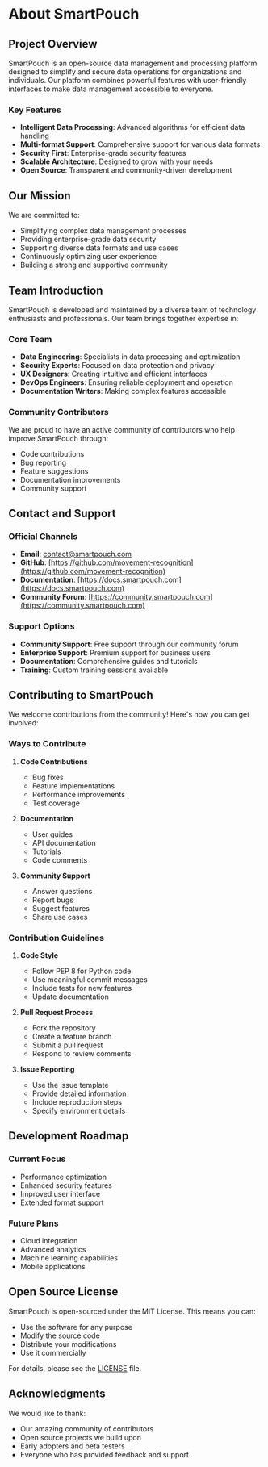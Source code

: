# About SmartPouch

## Project Overview

SmartPouch is an open-source data management and processing platform designed to simplify and secure data operations for organizations and individuals. Our platform combines powerful features with user-friendly interfaces to make data management accessible to everyone.

### Key Features
- **Intelligent Data Processing**: Advanced algorithms for efficient data handling
- **Multi-format Support**: Comprehensive support for various data formats
- **Security First**: Enterprise-grade security features
- **Scalable Architecture**: Designed to grow with your needs
- **Open Source**: Transparent and community-driven development

## Our Mission

We are committed to:
- Simplifying complex data management processes
- Providing enterprise-grade data security
- Supporting diverse data formats and use cases
- Continuously optimizing user experience
- Building a strong and supportive community

## Team Introduction

SmartPouch is developed and maintained by a diverse team of technology enthusiasts and professionals. Our team brings together expertise in:

### Core Team
- **Data Engineering**: Specialists in data processing and optimization
- **Security Experts**: Focused on data protection and privacy
- **UX Designers**: Creating intuitive and efficient interfaces
- **DevOps Engineers**: Ensuring reliable deployment and operation
- **Documentation Writers**: Making complex features accessible

### Community Contributors
We are proud to have an active community of contributors who help improve SmartPouch through:
- Code contributions
- Bug reporting
- Feature suggestions
- Documentation improvements
- Community support

## Contact and Support

### Official Channels
- **Email**: contact@smartpouch.com
- **GitHub**: [https://github.com/movement-recognition](https://github.com/movement-recognition)
- **Documentation**: [https://docs.smartpouch.com](https://docs.smartpouch.com)
- **Community Forum**: [https://community.smartpouch.com](https://community.smartpouch.com)

### Support Options
- **Community Support**: Free support through our community forum
- **Enterprise Support**: Premium support for business users
- **Documentation**: Comprehensive guides and tutorials
- **Training**: Custom training sessions available

## Contributing to SmartPouch

We welcome contributions from the community! Here's how you can get involved:

### Ways to Contribute

1. **Code Contributions**
   - Bug fixes
   - Feature implementations
   - Performance improvements
   - Test coverage

2. **Documentation**
   - User guides
   - API documentation
   - Tutorials
   - Code comments

3. **Community Support**
   - Answer questions
   - Report bugs
   - Suggest features
   - Share use cases

### Contribution Guidelines

1. **Code Style**
   - Follow PEP 8 for Python code
   - Use meaningful commit messages
   - Include tests for new features
   - Update documentation

2. **Pull Request Process**
   - Fork the repository
   - Create a feature branch
   - Submit a pull request
   - Respond to review comments

3. **Issue Reporting**
   - Use the issue template
   - Provide detailed information
   - Include reproduction steps
   - Specify environment details

## Development Roadmap

### Current Focus
- Performance optimization
- Enhanced security features
- Improved user interface
- Extended format support

### Future Plans
- Cloud integration
- Advanced analytics
- Machine learning capabilities
- Mobile applications

## Open Source License

SmartPouch is open-sourced under the MIT License. This means you can:
- Use the software for any purpose
- Modify the source code
- Distribute your modifications
- Use it commercially

For details, please see the [LICENSE](https://github.com/movement-recognition/smartpouch/blob/main/LICENSE) file.

## Acknowledgments

We would like to thank:
- Our amazing community of contributors
- Open source projects we build upon
- Early adopters and beta testers
- Everyone who has provided feedback and support 